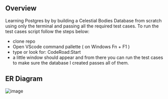 
## Overview
Learning Postgres by by building a Celestial Bodies Database from scratch using only the terminal and passing all the 
required test cases. To run the test cases script follow the steps below:
  - clone repo
  - Open VScode command pallette ( on Windows Fn + F1 )
  - type or look for: CodeRoad:Start
  - a little window should appear and from there you can run the test cases to make sure the database I created passes all of them.

## ER Diagram
![image](https://github.com/user-attachments/assets/b1fa140f-4e08-4de1-9406-25e5d9101694)

